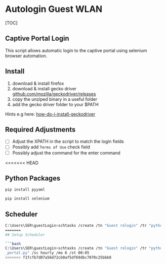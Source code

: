 # Autologin Guest WLAN

[TOC]

## Captive Portal Login

This script allows automatic login to the captive portal using selenium browser automation.

## Install

1. download & install firefox
2. download & install gecko driver [github.com/mozilla/geckodriver/releases](https://github.com/mozilla/geckodriver/releases)
3. copy the unziped binary in a useful folder
4. add the gecko driver folder to your $PATH

Hints e.g here: [how-do-i-install-geckodriver](https://stackoverflow.com/questions/41190989/how-do-i-install-geckodriver)

## Required Adjustments

- [ ] Adjust the XPATH in the script to match the login fields
- [ ] Possibly add `Terms of Use` check field
- [ ] Possibly adjust the command for the enter command

<<<<<<< HEAD

## Python Packages

```bash
pip install pyyaml

pip install selenium
```

## Scheduler

````bash
C:\Users\SER\guestLogin>schtasks /create /tn "Guest relogin" /tr "python captive_portal.py" /sc hourly /mo 6 /st 00:05
=======
## Setup Scheduler

```bash
C:\Users\SER\guestLogin>schtasks /create /tn "Guest relogin" /tr "python captive
_portal.py" /sc hourly /mo 6 /st 00:05
>>>>>>> f1fcfb7d07a56d72cb0af5df69dbc7070c25bbb8
````
